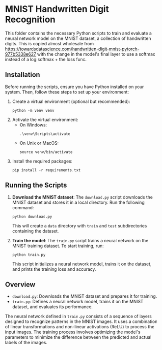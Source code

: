 # MNIST Handwritten Digit Recognition

This folder contains the necessary Python scripts to train and evaluate a neural network model on the MNIST dataset, a collection of handwritten digits. This is copied almost wholesale from https://towardsdatascience.com/handwritten-digit-mnist-pytorch-977b5338e627 with the change in the model's final layer to use a softmax instead of a log softmax + the loss func.

## Installation

Before running the scripts, ensure you have Python installed on your system. Then, follow these steps to set up your environment:

1. Create a virtual environment (optional but recommended):
   ```
   python -m venv venv
   ```
2. Activate the virtual environment:
   - On Windows:
     ```
     .\venv\Scripts\activate
     ```
   - On Unix or MacOS:
     ```
     source venv/bin/activate
     ```
3. Install the required packages:
   ```
   pip install -r requirements.txt
   ```

## Running the Scripts

1. **Download the MNIST dataset**: The `download.py` script downloads the MNIST dataset and stores it in a local directory. Run the following command:

   ```
   python download.py
   ```

   This will create a `data` directory with `train` and `test` subdirectories containing the dataset.

2. **Train the model**: The `train.py` script trains a neural network on the MNIST training dataset. To start training, run:
   ```
   python train.py
   ```
   This script initializes a neural network model, trains it on the dataset, and prints the training loss and accuracy.

## Overview

- `download.py`: Downloads the MNIST dataset and prepares it for training.
- `train.py`: Defines a neural network model, trains it on the MNIST dataset, and evaluates its performance.

The neural network defined in `train.py` consists of a sequence of layers designed to recognize patterns in the MNIST images. It uses a combination of linear transformations and non-linear activations (ReLU) to process the input images. The training process involves optimizing the model's parameters to minimize the difference between the predicted and actual labels of the images.
